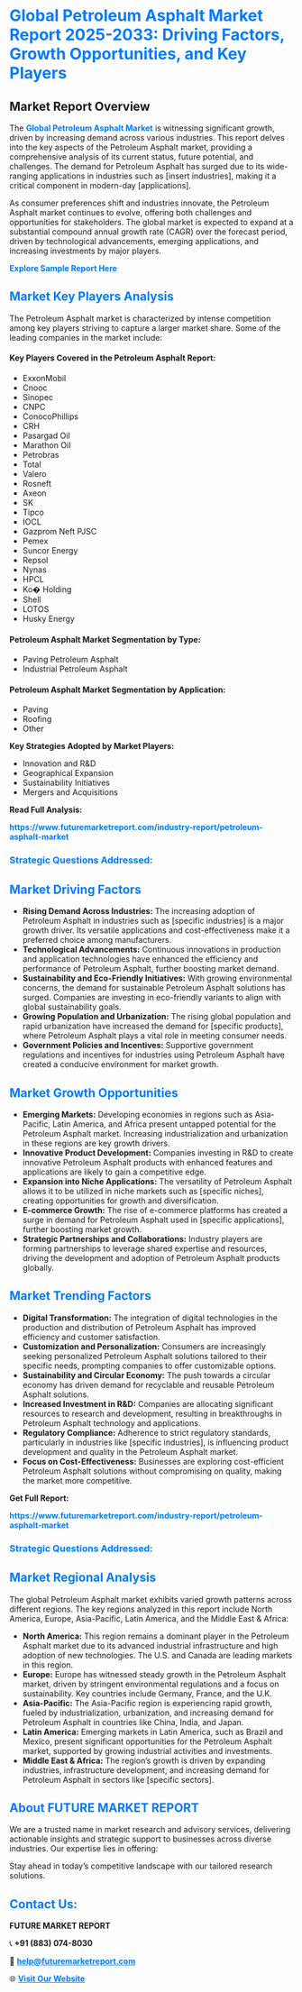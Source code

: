 <h1 style="color: #007BFF;">Global Petroleum Asphalt Market Report 2025-2033: Driving Factors, Growth Opportunities, and Key Players</h1>

<section id="overview">
<h2>Market Report Overview</h2>
<p>The <a href="https://www.futuremarketreport.com/industry-report/petroleum-asphalt-market" style="color: #007BFF; text-decoration: none;"><strong>Global Petroleum Asphalt Market</strong></a> is witnessing significant growth, driven by increasing demand across various industries. This report delves into the key aspects of the Petroleum Asphalt market, providing a comprehensive analysis of its current status, future potential, and challenges. The demand for Petroleum Asphalt has surged due to its wide-ranging applications in industries such as [insert industries], making it a critical component in modern-day [applications].</p>
<p>As consumer preferences shift and industries innovate, the Petroleum Asphalt market continues to evolve, offering both challenges and opportunities for stakeholders. The global market is expected to expand at a substantial compound annual growth rate (CAGR) over the forecast period, driven by technological advancements, emerging applications, and increasing investments by major players.</p>
</section>

<section id="overview">
<p><a href="https://www.futuremarketreport.com/request-sample/reportId=26571" style="color: #007BFF; text-decoration: none;"><strong>Explore Sample Report Here</strong></a></p>
</section>

<section id="key-players">
<h2 style="color: #007BFF;">Market Key Players Analysis</h2>
<p>The Petroleum Asphalt market is characterized by intense competition among key players striving to capture a larger market share. Some of the leading companies in the market include:</p>
<h4>Key Players Covered in the Petroleum Asphalt Report:</h4>
<ul><li>ExxonMobil</li><li>Cnooc</li><li>Sinopec</li><li>CNPC</li><li>ConocoPhillips</li><li>CRH</li><li>Pasargad Oil</li><li>Marathon Oil</li><li>Petrobras</li><li>Total</li><li>Valero</li><li>Rosneft</li><li>Axeon</li><li>SK</li><li>Tipco</li><li>IOCL</li><li>Gazprom Neft PJSC</li><li>Pemex</li><li>Suncor Energy</li><li>Repsol</li><li>Nynas</li><li>HPCL</li><li>Ko� Holding</li><li>Shell</li><li>LOTOS</li><li>Husky Energy</li></ul>
<h4>Petroleum Asphalt Market Segmentation by Type:</h4>
<ul><li>Paving Petroleum Asphalt</li><li>Industrial Petroleum Asphalt</li></ul>

<h4>Petroleum Asphalt Market Segmentation by Application:</h4>
<ul><li>Paving</li><li>Roofing</li><li>Other</li></ul>
<p><strong>Key Strategies Adopted by Market Players:</strong></p>
<ul>
<li>Innovation and R&D</li>
<li>Geographical Expansion</li>
<li>Sustainability Initiatives</li>
<li>Mergers and Acquisitions</li>
</ul>
</section>

<section>
<p><strong>Read Full Analysis: </strong></p><a href="https://www.futuremarketreport.com/industry-report/petroleum-asphalt-market" style="color: #007BFF; text-decoration: none;"><strong>https://www.futuremarketreport.com/industry-report/petroleum-asphalt-market</strong></a>
<h3 style="color: #007BFF;">Strategic Questions Addressed:</h3>
</section>

<section id="driving-factors">
<h2 style="color: #007BFF;">Market Driving Factors</h2>
<ul>
<li><strong>Rising Demand Across Industries:</strong> The increasing adoption of Petroleum Asphalt in industries such as [specific industries] is a major growth driver. Its versatile applications and cost-effectiveness make it a preferred choice among manufacturers.</li>
<li><strong>Technological Advancements:</strong> Continuous innovations in production and application technologies have enhanced the efficiency and performance of Petroleum Asphalt, further boosting market demand.</li>
<li><strong>Sustainability and Eco-Friendly Initiatives:</strong> With growing environmental concerns, the demand for sustainable Petroleum Asphalt solutions has surged. Companies are investing in eco-friendly variants to align with global sustainability goals.</li>
<li><strong>Growing Population and Urbanization:</strong> The rising global population and rapid urbanization have increased the demand for [specific products], where Petroleum Asphalt plays a vital role in meeting consumer needs.</li>
<li><strong>Government Policies and Incentives:</strong> Supportive government regulations and incentives for industries using Petroleum Asphalt have created a conducive environment for market growth.</li>
</ul>
</section>

<section id="growth-opportunities">
<h2 style="color: #007BFF;">Market Growth Opportunities</h2>
<ul>
<li><strong>Emerging Markets:</strong> Developing economies in regions such as Asia-Pacific, Latin America, and Africa present untapped potential for the Petroleum Asphalt market. Increasing industrialization and urbanization in these regions are key growth drivers.</li>
<li><strong>Innovative Product Development:</strong> Companies investing in R&D to create innovative Petroleum Asphalt products with enhanced features and applications are likely to gain a competitive edge.</li>
<li><strong>Expansion into Niche Applications:</strong> The versatility of Petroleum Asphalt allows it to be utilized in niche markets such as [specific niches], creating opportunities for growth and diversification.</li>
<li><strong>E-commerce Growth:</strong> The rise of e-commerce platforms has created a surge in demand for Petroleum Asphalt used in [specific applications], further boosting market growth.</li>
<li><strong>Strategic Partnerships and Collaborations:</strong> Industry players are forming partnerships to leverage shared expertise and resources, driving the development and adoption of Petroleum Asphalt products globally.</li>
</ul>
</section>

<section id="trending-factors">
<h2 style="color: #007BFF;">Market Trending Factors</h2>
<ul>
<li><strong>Digital Transformation:</strong> The integration of digital technologies in the production and distribution of Petroleum Asphalt has improved efficiency and customer satisfaction.</li>
<li><strong>Customization and Personalization:</strong> Consumers are increasingly seeking personalized Petroleum Asphalt solutions tailored to their specific needs, prompting companies to offer customizable options.</li>
<li><strong>Sustainability and Circular Economy:</strong> The push towards a circular economy has driven demand for recyclable and reusable Petroleum Asphalt solutions.</li>
<li><strong>Increased Investment in R&D:</strong> Companies are allocating significant resources to research and development, resulting in breakthroughs in Petroleum Asphalt technology and applications.</li>
<li><strong>Regulatory Compliance:</strong> Adherence to strict regulatory standards, particularly in industries like [specific industries], is influencing product development and quality in the Petroleum Asphalt market.</li>
<li><strong>Focus on Cost-Effectiveness:</strong> Businesses are exploring cost-efficient Petroleum Asphalt solutions without compromising on quality, making the market more competitive.</li>
</ul>
</section>

<section>
<p><strong>Get Full Report: </strong></p><a href="https://www.futuremarketreport.com/industry-report/petroleum-asphalt-market" style="color: #007BFF; text-decoration: none;"><strong>https://www.futuremarketreport.com/industry-report/petroleum-asphalt-market</strong></a>
<h3 style="color: #007BFF;">Strategic Questions Addressed:</h3>
</section>


<section id="regional-analysis">
<h2 style="color: #007BFF;">Market Regional Analysis</h2>
<p>The global Petroleum Asphalt market exhibits varied growth patterns across different regions. The key regions analyzed in this report include North America, Europe, Asia-Pacific, Latin America, and the Middle East & Africa:</p>
<ul>
<li><strong>North America:</strong> This region remains a dominant player in the Petroleum Asphalt market due to its advanced industrial infrastructure and high adoption of new technologies. The U.S. and Canada are leading markets in this region.</li>
<li><strong>Europe:</strong> Europe has witnessed steady growth in the Petroleum Asphalt market, driven by stringent environmental regulations and a focus on sustainability. Key countries include Germany, France, and the U.K.</li>
<li><strong>Asia-Pacific:</strong> The Asia-Pacific region is experiencing rapid growth, fueled by industrialization, urbanization, and increasing demand for Petroleum Asphalt in countries like China, India, and Japan.</li>
<li><strong>Latin America:</strong> Emerging markets in Latin America, such as Brazil and Mexico, present significant opportunities for the Petroleum Asphalt market, supported by growing industrial activities and investments.</li>
<li><strong>Middle East & Africa:</strong> The region’s growth is driven by expanding industries, infrastructure development, and increasing demand for Petroleum Asphalt in sectors like [specific sectors].</li>
</ul>
</section>

<footer>
<h2 style="color: #007BFF;">About FUTURE MARKET REPORT</h2>
<p>We are a trusted name in market research and advisory services, delivering actionable insights and strategic support to businesses across diverse industries. Our expertise lies in offering:</p>

<p>Stay ahead in today’s competitive landscape with our tailored research solutions.</p>

<h2 style="color: #007BFF;">Contact Us:</h2>
<p><strong>FUTURE MARKET REPORT</strong></p>
<p>📞 <strong>+91 (883) 074-8030</strong></p>
<p>📧 <strong><a href="mailto:help@futuremarketreport.com" style="color: #007BFF;">help@futuremarketreport.com</a></strong></p>
<p>🌐 <strong><a href="https://www.futuremarketreport.com/" style="color: #007BFF;">Visit Our Website</a></strong></p>
</footer>